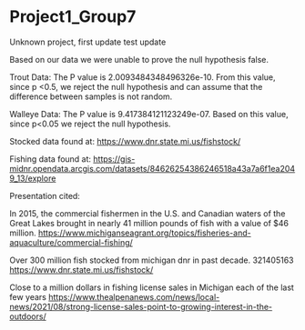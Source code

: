 # Project1_Group7

Unknown project, first update
test update

Based on our data we were unable to prove the null hypothesis false. 

Trout Data: 
The P value is 2.0093484348496326e-10. From this value, since p <0.5, we reject the null hypothesis and can assume that the difference between samples is not random.  

Walleye Data:
The P value is 9.417384121123249e-07. Based on this value, since p<0.05 we reject the null hypothesis.




Stocked data found at:
https://www.dnr.state.mi.us/fishstock/

Fishing data found at:
https://gis-midnr.opendata.arcgis.com/datasets/84626254386246518a43a7a6f1ea2049_13/explore




Presentation cited: 

In 2015, the commercial fishermen in the U.S. and Canadian waters of the Great Lakes brought in nearly 41 million pounds of fish with a value of $46 million.
https://www.michiganseagrant.org/topics/fisheries-and-aquaculture/commercial-fishing/

Over 300 million fish stocked from michigan dnr in past decade. 321405163
https://www.dnr.state.mi.us/fishstock/

Close to a million dollars in fishing license sales in Michigan each of the last few years
https://www.thealpenanews.com/news/local-news/2021/08/strong-license-sales-point-to-growing-interest-in-the-outdoors/